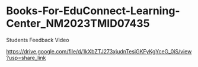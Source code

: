 # Books-For-EduConnect-Learning-Center_NM2023TMID07435

Students Feedback Video

https://drive.google.com/file/d/1kXbZTJ273xjudnTesiGKFyKgYceG_0iS/view?usp=share_link

